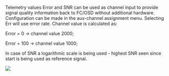 Telemetry values Error and SNR can be used as channel input to provide signal quality information back to FC/OSD without additional hardware. 
Configuration can be made in the aux-channel assignment menu. 
Selecting Err will use error rate. Channel value is calculated as:

Error = 0 -> channel value 2000;

Error = 100 ->  channel value 1000;


In case of SNR a logarithmic scale is being used - highest SNR seen since start is being used as reference signal.


![](https://github.com/qba667/FlySkyI6/raw/master/doc/ch_val_from_snr.png)
